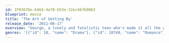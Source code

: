 ```yaml
---
id: 3f03676e-6464-4e78-b53e-32ec467b9863
blueprint: movie
title: 'The Art of Getting By'
release_date: '2011-06-17'
overview: "George, a lonely and fatalistic teen who's made it all the way to his senior year without ever having done a real day of work, is befriended by Sally, a popular but complicated girl who recognizes in him a kindred spirit."
genres: '[{"id": 18, "name": "Drama"}, {"id": 10749, "name": "Romance"}]'
---
```

